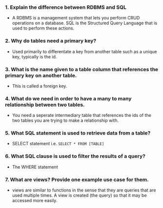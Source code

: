 ### 1. Explain the difference between RDBMS and SQL

- A RDBMS is a management system that lets you perform CRUD operations on a database. SQL is the Structured Query Language that is used to perform these actions.

### 2. Why do tables need a primary key?

- Used primarily to differentate a key from another table such as a unique key, typically is the id.

### 3. What is the name given to a table column that references the primary key on another table.

- This is called a foreign key.

### 4. What do we need in order to have a many to many relationship between two tables.

- You need a seperate intermediary table that references the ids of the two tables you are trying to make a relationship with.

### 5. What SQL statement is used to retrieve data from a table?

- SELECT statement i.e. ```SELECT * FROM [TABLE]```

### 6. What SQL clause is used to filter the results of a query?

- The WHERE statement

### 7. What are views? Provide one example use case for them.

- views are similar to functions in the sense that they are queries that are used multiple times. A view is created (the query) so that it may be accessed more easily.